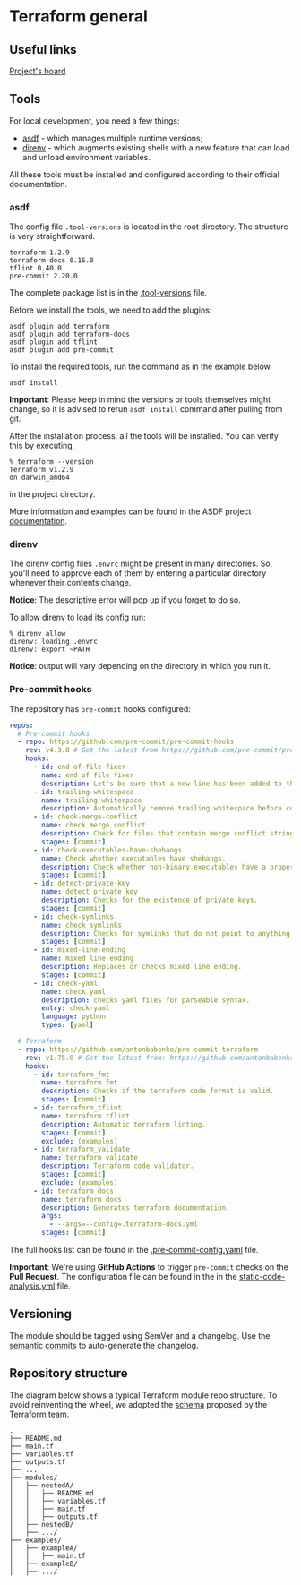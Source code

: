 # Terraform general

## Useful links

[Project's board](https://github.com/orgs/opsd-io/projects/1)

## Tools

For local development, you need a few things:

- [asdf]([https://asdf-vm.com/](https://asdf-vm.com/guide/getting-started.html)) - which manages multiple runtime versions;
- [direnv](https://direnv.net/) - which augments existing shells with a new feature that can load and unload environment variables.

All these tools must be installed and configured according to their official documentation.

### asdf

The config file `.tool-versions` is located in the root directory. The structure is very straightforward.

```shell
terraform 1.2.9
terraform-docs 0.16.0
tflint 0.40.0
pre-commit 2.20.0
```

The complete package list is in the [.tool-versions](.tool-versions) file.

Before we install the tools, we need to add the plugins:

```shell
asdf plugin add terraform
asdf plugin add terraform-docs
asdf plugin add tflint
asdf plugin add pre-commit
```

To install the required tools, run the command as in the example below.

```shell
asdf install
```

**Important**: Please keep in mind the versions or tools themselves might change, so it is advised to rerun `asdf install` command after pulling from git.

After the installation process, all the tools will be installed. You can verify this by executing.

```shell
% terraform --version
Terraform v1.2.9
on darwin_amd64
```

in the project directory.

More information and examples can be found in the ASDF project [documentation](https://asdf-vm.com/manage/plugins.html).

### direnv

The direnv config files `.envrc` might be present in many directories.
So, you'll need to approve each of them by entering a particular directory whenever their contents change.

**Notice**: The descriptive error will pop up if you forget to do so.

To allow direnv to load its config run:

```shell
% direnv allow
direnv: loading .envrc
direnv: export ~PATH
```
**Notice**: output will vary depending on the directory in which you run it.

### Pre-commit hooks

The repository has `pre-commit` hooks configured:

```yaml
repos:
  # Pre-commit hooks
  - repo: https://github.com/pre-commit/pre-commit-hooks
    rev: v4.3.0 # Get the latest from https://github.com/pre-commit/pre-commit-hooks/releases
    hooks:
      - id: end-of-file-fixer
        name: end of file fixer
        description: Let's be sure that a new line has been added to the end of the file.
      - id: trailing-whitespace
        name: trailing whitespace
        description: Automatically remove trailing whitespace before committing.
      - id: check-merge-conflict
        name: check merge conflict
        description: Check for files that contain merge conflict strings.
        stages: [commit]
      - id: check-executables-have-shebangs
        name: Check whether executables have shebangs.
        description: Check whether non-binary executables have a proper shebang.
        stages: [commit]
      - id: detect-private-key
        name: detect private key
        description: Checks for the existence of private keys.
        stages: [commit]
      - id: check-symlinks
        name: check symlinks
        description: Checks for symlinks that do not point to anything.
        stages: [commit]
      - id: mixed-line-ending
        name: mixed line ending
        description: Replaces or checks mixed line ending.
        stages: [commit]
      - id: check-yaml
        name: check yaml
        description: checks yaml files for parseable syntax.
        entry: check-yaml
        language: python
        types: [yaml]

  # Terraform
  - repo: https://github.com/antonbabenko/pre-commit-terraform
    rev: v1.75.0 # Get the latest from: https://github.com/antonbabenko/pre-commit-terraform/releases
    hooks:
      - id: terraform_fmt
        name: terraform fmt
        description: Checks if the terraform code format is valid.
        stages: [commit]
      - id: terraform_tflint
        name: terraform tflint
        description: Automatic terraform linting.
        stages: [commit]
        exclude: (examples)
      - id: terraform_validate
        name: terraform validate
        description: Terraform code validator.
        stages: [commit]
        exclude: (examples)
      - id: terraform_docs
        name: terraform docs
        description: Generates terraform documentation.
        args:
          - --args=--config=.terraform-docs.yml
        stages: [commit]
```

The full hooks list can be found in the [.pre-commit-config.yaml](.pre-commit-config.yaml) file.

**Important**: We're using **GitHub Actions** to trigger `pre-commit` checks on the **Pull Request**. The configuration file can be found in the in the [static-code-analysis.yml](.github/workflows/static-code-analysis.yml) file.

## Versioning

The module should be tagged using SemVer and a changelog. Use the [semantic commits](https://www.conventionalcommits.org/en/v1.0.0/) to auto-generate the changelog.

## Repository structure

The diagram below shows a typical Terraform module repo structure. To avoid reinventing the wheel, we adopted the [schema](https://www.terraform.io/language/modules/develop/structure) proposed by the Terraform team.

```
.
├── README.md
├── main.tf
├── variables.tf
├── outputs.tf
├── ...
├── modules/
│   ├── nestedA/
│   │   ├── README.md
│   │   ├── variables.tf
│   │   ├── main.tf
│   │   ├── outputs.tf
│   ├── nestedB/
│   ├── .../
├── examples/
│   ├── exampleA/
│   │   ├── main.tf
│   ├── exampleB/
│   ├── .../
```
